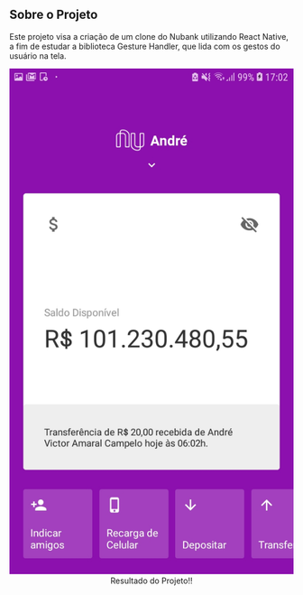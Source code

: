 ## Sobre o Projeto

Este projeto visa a criação de um clone do Nubank utilizando React Native, a fim de estudar a biblioteca Gesture Handler, que lida com os gestos do usuário na tela.

<p align="center">
    <img src="/src/assets/Screenshot_20200124-170228_Nubank.jpg"><br />
    Resultado do Projeto!!
</p>
